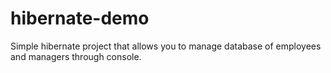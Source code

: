 # hibernate-demo
Simple hibernate project that allows you to manage database of employees and managers through console.
